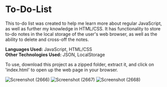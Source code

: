 # To-Do-List
This to-do list was created to help me learn more about regular JavaScript, as well as further my knowledge in HTML/CSS. It has functionality to store to-do notes in the local storage of the user's web browser, as well as the ability to delete and cross-off the notes.

**Languages Used:** JavaScript, HTML/CSS  
**Other Technologies Used:** JSON, LocalStorage

To use, download this project as a zipped folder, extract it, and click on 'index.html' to open up the web page in your browser.

![Screenshot (2666)](https://user-images.githubusercontent.com/89956249/187103955-72387930-1ac3-4e03-b82b-da840cc362b9.png)
![Screenshot (2667)](https://user-images.githubusercontent.com/89956249/187103957-0eeac4e7-3d78-4a7a-9c8e-fc5f5ba9b6bf.png)
![Screenshot (2668)](https://user-images.githubusercontent.com/89956249/187103958-c5c2b5ad-a881-4404-95c0-c6803164034c.png)
